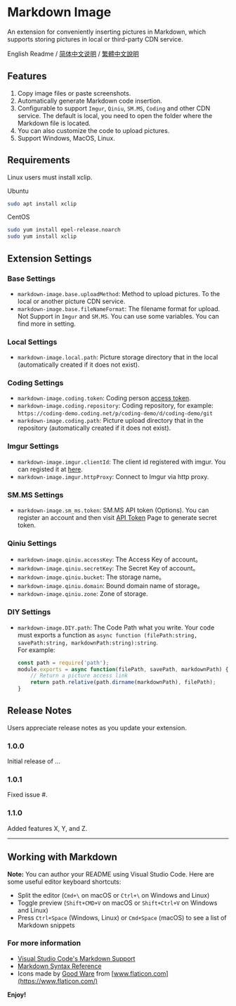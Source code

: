 # Markdown Image

An extension for conveniently inserting pictures in Markdown, which supports storing pictures in local or third-party CDN service.

English Readme / [简体中文说明](README.zh-cn.md) / [繁體中文說明](README.zh-cn.md)

## Features

1. Copy image files or paste screenshots.
2. Automatically generate Markdown code insertion.
3. Configurable to support `Imgur`, `Qiniu`, `SM.MS`, `Coding` and other CDN service. The default is local, you need to open the folder where the Markdown file is located.
4. You can also customize the code to upload pictures.
5. Support Windows, MacOS, Linux.

## Requirements

Linux users must install xclip.

Ubuntu
```bash
sudo apt install xclip
```

CentOS
```bash
sudo yum install epel-release.noarch
sudo yum install xclip
```

## Extension Settings

### Base Settings

- `markdown-image.base.uploadMethod`: Method to upload pictures. To the local or another picture CDN service.
- `markdown-image.base.fileNameFormat`: The filename format for upload. Not Support in `Imgur` and `SM.MS`. You can use some variables. You can find more in setting.

### Local Settings

- `markdown-image.local.path`: Picture storage directory that in the local (automatically created if it does not exist).

### Coding Settings

- `markdown-image.coding.token`: Coding person [access token](https://help.coding.net/docs/member/tokens.html).
- `markdown-image.coding.repository`: Coding repository, for example: `https://coding-demo.coding.net/p/coding-demo/d/coding-demo/git`
- `markdown-image.coding.path`: Picture upload directory that in the repository (automatically created if it does not exist).

### Imgur Settings

- `markdown-image.imgur.clientId`: The client id registered with imgur. You can registed it at [here](https://api.imgur.com/oauth2/addclient).
- `markdown-image.imgur.httpProxy`: Connect to Imgur via http proxy.

### SM.MS Settings

- `markdown-image.sm_ms.token`: SM.MS API token (Options). You can register an account and then visit [API Token](https://sm.ms/home/apitoken) Page to generate secret token.

### Qiniu Settings

- `markdown-image.qiniu.accessKey`: The Access Key of account。
- `markdown-image.qiniu.secretKey`: The Secret Key of account。
- `markdown-image.qiniu.bucket`: The storage name。
- `markdown-image.qiniu.domain`: Bound domain name of storage。
- `markdown-image.qiniu.zone`:  Zone of storage.

### DIY Settings
- `markdown-image.DIY.path`: The Code Path what you write. Your code must exports a function as `async function (filePath:string, savePath:string, markdownPath:string):string`.  
    For example: 
    ```javascript
    const path = require('path');
    module.exports = async function(filePath, savePath, markdownPath) {
        // Return a picture access link
        return path.relative(path.dirname(markdownPath), filePath);
    }
    ```

## Release Notes

Users appreciate release notes as you update your extension.

### 1.0.0

Initial release of ...

### 1.0.1

Fixed issue #.

### 1.1.0

Added features X, Y, and Z.

-----------------------------------------------------------------------------------------------------------

## Working with Markdown

**Note:** You can author your README using Visual Studio Code.  Here are some useful editor keyboard shortcuts:

* Split the editor (`Cmd+\` on macOS or `Ctrl+\` on Windows and Linux)
* Toggle preview (`Shift+CMD+V` on macOS or `Shift+Ctrl+V` on Windows and Linux)
* Press `Ctrl+Space` (Windows, Linux) or `Cmd+Space` (macOS) to see a list of Markdown snippets

### For more information

* [Visual Studio Code's Markdown Support](http://code.visualstudio.com/docs/languages/markdown)
* [Markdown Syntax Reference](https://help.github.com/articles/markdown-basics/)
* Icons made by [Good Ware](https://www.flaticon.com/authors/good-ware) from [www.flaticon.com](https://www.flaticon.com/)

**Enjoy!**
